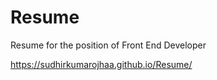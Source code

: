 # Resume
Resume for the position of Front End Developer

https://sudhirkumarojhaa.github.io/Resume/
